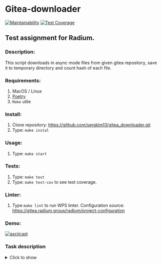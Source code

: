 # Gitea-downloader

[![Maintainability](https://api.codeclimate.com/v1/badges/b07c26e3c7a206397066/maintainability)](https://codeclimate.com/github/sergkim13/gitea_downloader/maintainability)
[![Test Coverage](https://api.codeclimate.com/v1/badges/b07c26e3c7a206397066/test_coverage)](https://codeclimate.com/github/sergkim13/gitea_downloader/test_coverage)

## **Test assignment for Radium.**

### **Description**:
This script downloads in async mode files from given gitea repository, save it to temporary directory and count hash of each file.


### **Requirements**:
1. MacOS / Linux
2. [Poetry](https://python-poetry.org/)
3. `Make` utile

### **Install**:
1. Clone repository: https://github.com/sergkim13/gitea_downloader.git
2. Type: `make instal`

### **Usage**:
1. Type: `make start`

### **Tests**:
1. Type: `make test`
2. Type: `make test-cov` to see test coverage.

### **Linter**:
1. Type `make lint` to run WPS linter. Configuration source: https://gitea.radium.group/radium/project-configuration

### **Demo**:
[![asciicast](https://asciinema.org/a/nm5DRnkEim3bFATJfM34ATvPd.svg)](https://asciinema.org/a/nm5DRnkEim3bFATJfM34ATvPd)

### **Task description**
<details>
    <summary>Click to show</summary>
    
- Напишите скрипт, асинхронно, в 3 одновременных задачи, скачивающий содержимое HEAD репозитория https://gitea.radium.group/radium/project-configuration во временную папку.
- После выполнения всех асинхронных задач скрипт должен посчитать sha256 хэши от каждого файла.
- Код должен проходить без замечаний проверку линтером wemake-python-styleguide. Конфигурация nitpick - https://gitea.radium.group/radium/project-configuration
- Обязательно 100% покрытие тестами
- При выполнении в ChatGPT - обязательна переработка
</detail>